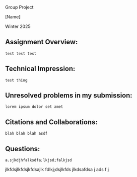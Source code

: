 Group Project

[Name]

Winter 2025

## Assignment Overview:
	test test test


## Technical Impression:
    test thing
	
## Unresolved problems in my submission:
    lorem ipsum dolor set amet
	
## Citations and Collaborations:
	blah blah blah asdf
	
## Questions:
    a.sjkdjhfalksdfa;lkjsd;falkjsd

jlkfdsjlkfdsjkfdsajlk fdlkj;dsjlkfds jlkdsafdsa j ads f j
	

